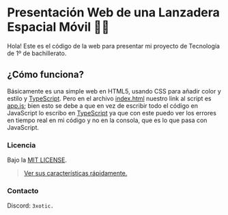 # Presentación Web de una Lanzadera Espacial Móvil :rocket::truck:
Hola! Este es el código de la web para presentar mi proyecto de Tecnología de 1º de bachillerato.

## ¿Cómo funciona?
Básicamente es una simple web en HTML5, usando CSS para añadir color y estilo y [TypeScript](https://www.typescriptlang.org/). Pero en el archivo [index.html](./src/index.html) nuestro link al script es [app.js](./src/app.js); bien esto se debe a que en vez de escribir todo el código en JavaScript lo escribo en [TypeScript](https://www.typescriptlang.org/) ya que con este puedo ver los errores en tiempo real en mi código y no en la consola, que es lo que pasa con JavaScript.

### Licencia
Bajo la [MIT LICENSE](./LICENSE).

>[Ver sus características rápidamente.](https://choosealicense.com/licenses/mit/#)

### Contacto
Discord: `3xotic.`